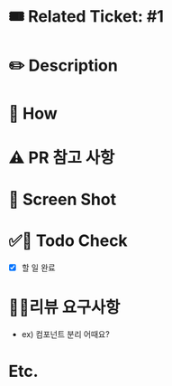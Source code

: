 <!--연관된 티켓 번호를 작성하세요. 예) #111-->
# 🎟️ Related Ticket: #1

# ✏️ Description
<!--설명을 작성하세요.-->

# 🧩 How
<!-- 구현 방법을 작성하세요.-->

# ⚠️ PR 참고 사항
<!-- 참고 사항을 작성하세요.-->

# 📸 Screen Shot
<!-- 이미지를 첨부하세요.-->

# ✅ Todo Check
<!--todo 진행 상황을 체크하세요.-->
- [x] 할 일 완료

# 💬리뷰 요구사항
<!--리뷰어가 특별히 봐주었으면 하는 부분이 있다면 작성해주세요.-->
- ex) 컴포넌트 분리 어때요?

# Etc.
<!--기타-->
